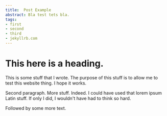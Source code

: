 ```yaml
---
title:  Post Example
abstract: Bla test tets bla.
tags:
- first
- second
- third
- jekyllrb.com
---
```

# This here is a heading.

This is some stuff that I wrote.  The purpose of this stuff is to allow me to test this website thing.  I hope it works.

Second paragraph.  More stuff.  Indeed.  I could have used that lorem ipsum Latin stuff.  If only I did, I wouldn't have had to think so hard.

Followed by some more text.
